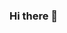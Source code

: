 ### Hi there 👋

<!--
**Gilaric/Gilaric** is a ✨ _special_ ✨ repository because its `README.md` (this file) appears on your GitHub profile.

Here are some ideas to get you started:

- 🔭 I’m currently working on being a better programmer and learning
- 🌱 I’m currently learning Java, Arduino, C++, WPF...
- 👯 I’m looking to collaborate on ...
- 🤔 I’m looking for help with ...
- 💬 Ask me about ...
- 📫 How to reach me: Discord: Gilaric #7260 
- Steam: https://steamcommunity.com/id/Gilaric/ 
- Origin: Gilaric
- Uplay: Gilaric
- 😄 Pronouns: He/him
- ⚡ Fun fact: Idk
-->

